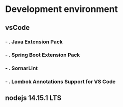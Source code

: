 # Development environment
## vsCode
### - . Java Extension Pack
### - . Spring Boot Extension Pack
### - . SornarLint
### - . Lombok Annotations Support for VS Code
## nodejs 14.15.1 LTS

